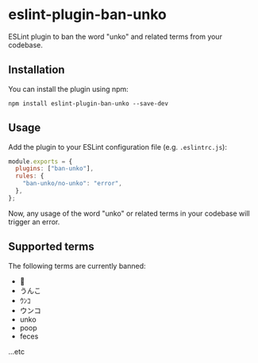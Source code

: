 # eslint-plugin-ban-unko

ESLint plugin to ban the word "unko" and related terms from your codebase.

## Installation

You can install the plugin using npm:

```
npm install eslint-plugin-ban-unko --save-dev
```

## Usage

Add the plugin to your ESLint configuration file (e.g. `.eslintrc.js`):

```javascript
module.exports = {
  plugins: ["ban-unko"],
  rules: {
    "ban-unko/no-unko": "error",
  },
};
```

Now, any usage of the word "unko" or related terms in your codebase will trigger an error.

## Supported terms

The following terms are currently banned:

- 💩
- うんこ
- ｳﾝｺ
- ウンコ
- unko
- poop
- feces

...etc
